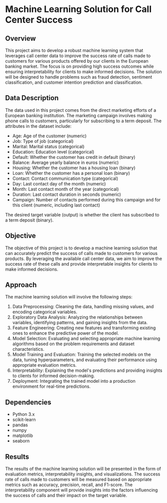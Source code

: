 
# Machine Learning Solution for Call Center Success

## Overview
This project aims to develop a robust machine learning system that leverages call center data to improve the success rate of calls made to customers for various products offered by our clients in the European banking market. The focus is on providing high success outcomes while ensuring interpretability for clients to make informed decisions. The solution will be designed to handle problems such as fraud detection, sentiment classification, and customer intention prediction and classification.

## Data Description
The data used in this project comes from the direct marketing efforts of a European banking institution. The marketing campaign involves making phone calls to customers, particularly for subscribing to a term deposit. The attributes in the dataset include:

- Age: Age of the customer (numeric)
- Job: Type of job (categorical)
- Marital: Marital status (categorical)
- Education: Education level (categorical)
- Default: Whether the customer has credit in default (binary)
- Balance: Average yearly balance in euros (numeric)
- Housing: Whether the customer has a housing loan (binary)
- Loan: Whether the customer has a personal loan (binary)
- Contact: Contact communication type (categorical)
- Day: Last contact day of the month (numeric)
- Month: Last contact month of the year (categorical)
- Duration: Last contact duration in seconds (numeric)
- Campaign: Number of contacts performed during this campaign and for this client (numeric, including last contact)

The desired target variable (output) is whether the client has subscribed to a term deposit (binary).

## Objective
The objective of this project is to develop a machine learning solution that can accurately predict the success of calls made to customers for various products. By leveraging the available call center data, we aim to improve the success rate of these calls and provide interpretable insights for clients to make informed decisions.

## Approach
The machine learning solution will involve the following steps:

1. Data Preprocessing: Cleaning the data, handling missing values, and encoding categorical variables.
2. Exploratory Data Analysis: Analyzing the relationships between variables, identifying patterns, and gaining insights from the data.
3. Feature Engineering: Creating new features and transforming existing ones to enhance the predictive power of the model.
4. Model Selection: Evaluating and selecting appropriate machine learning algorithms based on the problem requirements and dataset characteristics.
5. Model Training and Evaluation: Training the selected models on the data, tuning hyperparameters, and evaluating their performance using appropriate evaluation metrics.
6. Interpretability: Explaining the model's predictions and providing insights to clients for informed decision-making.
7. Deployment: Integrating the trained model into a production environment for real-time predictions.

## Dependencies
- Python 3.x
- scikit-learn
- pandas
- numpy
- matplotlib
- seaborn


## Results
The results of the machine learning solution will be presented in the form of evaluation metrics, interpretability insights, and visualizations. The success rate of calls made to customers will be measured based on appropriate metrics such as accuracy, precision, recall, and F1-score. The interpretability component will provide insights into the factors influencing the success of calls and their impact on the target variable.

